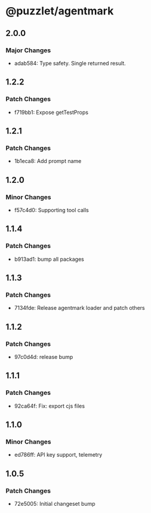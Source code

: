 # @puzzlet/agentmark

## 2.0.0

### Major Changes

- adab584: Type safety. Single returned result.

## 1.2.2

### Patch Changes

- f719bb1: Expose getTestProps

## 1.2.1

### Patch Changes

- 1b1eca8: Add prompt name

## 1.2.0

### Minor Changes

- f57c4d0: Supporting tool calls

## 1.1.4

### Patch Changes

- b913ad1: bump all packages

## 1.1.3

### Patch Changes

- 7134fde: Release agentmark loader and patch others

## 1.1.2

### Patch Changes

- 97c0d4d: release bump

## 1.1.1

### Patch Changes

- 92ca64f: Fix: export cjs files

## 1.1.0

### Minor Changes

- ed786ff: API key support, telemetry

## 1.0.5

### Patch Changes

- 72e5005: Initial changeset bump
